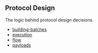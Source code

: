 ## Protocol Design

The logic behind protocol design decisions.

- [building-batches](./building-batches.md)
- [execution](./execution.md)
- [flow](./flow.md)
- [payloads](./payloads.md)

